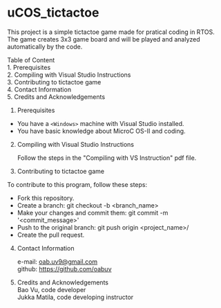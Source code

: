 # uCOS_tictactoe
This project is a simple tictactoe game made for pratical coding in RTOS.
The game creates 3x3 game board and will be played and analyzed automatically by the code.

Table of Content  
	1. Prerequisites  
	2. Compiling with Visual Studio Instructions  
	3. Contributing to tictactoe game  
	4. Contact Information  
	5. Credits and Acknowledgements  
	
1. Prerequisites

* You have a `<Windows>` machine with Visual Studio installed.
* You have basic knowledge about MicroC OS-II and coding.

2. Compiling with Visual Studio Instructions

	Follow the steps in the "Compiling with VS Instruction" pdf file.

3. Contributing to tictactoe game

To contribute to this program, follow these steps:  
* Fork this repository.  
* Create a branch: git checkout -b <branch_name>  
* Make your changes and commit them: git commit -m '<commit_message>'  
* Push to the original branch: git push origin <project_name>/<location>  
* Create the pull request.  

4. Contact Information

	e-mail:	oab.uv9@gmail.com  
	github:	https://github.com/oabuv
	
5. Credits and Acknowledgements  
	Bao Vu, code developer  
	Jukka Matila, code developing instructor  
